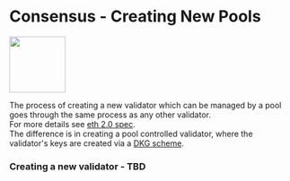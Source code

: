 # Consensus - Creating New Pools
[<img src="https://www.bloxstaking.com/wp-content/uploads/2020/04/Blox-Staking_logo_blue.png" width="100">](https://www.bloxstaking.com/)


The process of creating a new validator which can be managed by a pool goes through the same process as any other validator.\
For more details see [eth 2.0 spec](https://github.com/ethereum/eth2.0-specs/blob/dev/specs/phase0/validator.md#becoming-a-validator).\
The difference is in creating a pool controlled validator, where the validator's keys are created via a [DKG scheme](https://github.com/bloxapp/eth2-staking-pools-research/blob/master/dkg.md).

### Creating a new validator - TBD